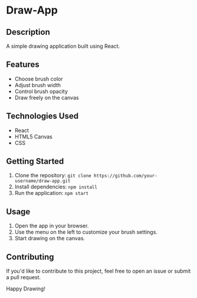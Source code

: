 # Draw-App

## Description
A simple drawing application built using React.

## Features
- Choose brush color
- Adjust brush width
- Control brush opacity
- Draw freely on the canvas

## Technologies Used
- React
- HTML5 Canvas
- CSS

## Getting Started
1. Clone the repository: `git clone https://github.com/your-username/draw-app.git`
2. Install dependencies: `npm install`
3. Run the application: `npm start`

## Usage
1. Open the app in your browser.
2. Use the menu on the left to customize your brush settings.
3. Start drawing on the canvas.

## Contributing
If you'd like to contribute to this project, feel free to open an issue or submit a pull request.


Happy Drawing!
